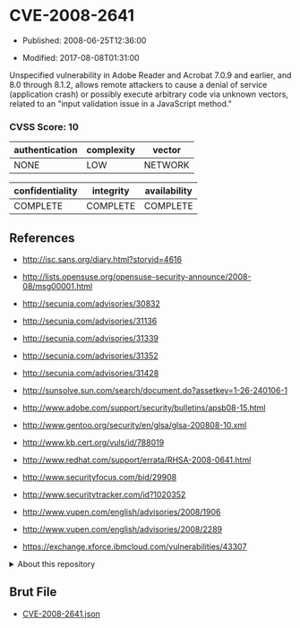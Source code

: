 # CVE-2008-2641

- Published: 2008-06-25T12:36:00

- Modified: 2017-08-08T01:31:00

Unspecified vulnerability in Adobe Reader and Acrobat 7.0.9 and earlier, and 8.0 through 8.1.2, allows remote attackers to cause a denial of service (application crash) or possibly execute arbitrary code via unknown vectors, related to an "input validation issue in a JavaScript method."

### CVSS Score: **10**

| authentication | complexity | vector |
| --- | --- | --- |
| NONE | LOW | NETWORK |

| confidentiality | integrity | availability |
| --- | --- | --- |
| COMPLETE | COMPLETE | COMPLETE |

## References

* http://isc.sans.org/diary.html?storyid=4616

* http://lists.opensuse.org/opensuse-security-announce/2008-08/msg00001.html

* http://secunia.com/advisories/30832

* http://secunia.com/advisories/31136

* http://secunia.com/advisories/31339

* http://secunia.com/advisories/31352

* http://secunia.com/advisories/31428

* http://sunsolve.sun.com/search/document.do?assetkey=1-26-240106-1

* http://www.adobe.com/support/security/bulletins/apsb08-15.html

* http://www.gentoo.org/security/en/glsa/glsa-200808-10.xml

* http://www.kb.cert.org/vuls/id/788019

* http://www.redhat.com/support/errata/RHSA-2008-0641.html

* http://www.securityfocus.com/bid/29908

* http://www.securitytracker.com/id?1020352

* http://www.vupen.com/english/advisories/2008/1906

* http://www.vupen.com/english/advisories/2008/2289

* https://exchange.xforce.ibmcloud.com/vulnerabilities/43307

<details>
<summary>About this repository</summary> 

  This repository is part of the project [Live Hack CVE](https://github.com/Live-Hack-CVE). Main website can be found [www.live-hack.org](https://www.live-hack.org) 
  
  Made by [Sn0wAlice](https://github.com/Sn0wAlice) for the people that care about security and need to have a feed of the latest CVEs. Hope you enjoy it, don't forget to star the repo and follow me on [Twitter](https://twitter.com/Sn0wAlice) and [Github](https://github.com/Sn0wAlice). And that is my [personnal website](https://www.alice-snow.me/)

  - [Home Page](https://github.com/Live-Hack-CVE)
  - [Framework](https://github.com/Live-Hack-CVE/cve-framework)
  - [CVE database](https://github.com/Live-Hack-CVE/full_database)
  - [Changelog](https://github.com/Live-Hack-CVE/Changelog)
</details>

## Brut File

* [CVE-2008-2641.json](https://raw.githubusercontent.com/Live-Hack-CVE/full_database/main/cves/2008/CVE-2008-2641.json)


